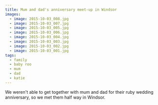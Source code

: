 ```yaml
---
title: Mum and dad's anniversary meet-up in Windsor
images:
  - image: 2015-10-03_008.jpg
  - image: 2015-10-03_007.jpg
  - image: 2015-10-03_005.jpg
  - image: 2015-10-03_006.jpg
  - image: 2015-10-03_004.jpg
  - image: 2015-10-03_003.jpg
  - image: 2015-10-03_002.jpg
  - image: 2015-10-03_001.jpg
tags:
  - family
  - baby roo
  - mum
  - dad
  - katie
---
```

We weren't able to get together with mum and dad for their ruby wedding anniversary, so we met them half way in Windsor.